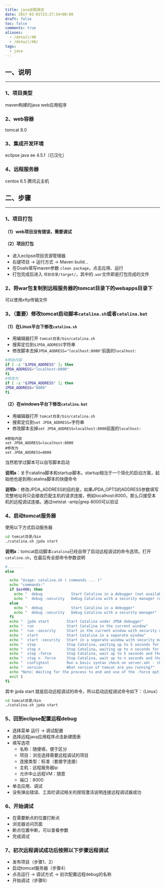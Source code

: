 ```yaml
---
title: java远程调试
date: 2017-03-01T23:27:54+08:00
draft: false
toc: false
comments: true
aliases:
  - /detail/48
  - /detail/48/
tags:
  - java
---
```


## 一、说明
******************************
### 1、项目类型
maven构建的java web应用程序

### 2、web容器
tomcat 8.0

### 3、集成开发环境
eclipse java ee 4.5.1（已汉化）

### 4、远程服务器
centos 6.5 腾讯云主机


## 二、步骤
*******************************
### 1、项目打包
#### （1）web项目没有错误，需要调试
#### （2）项目打包
* 进入eclipse项目资源管理器
* 右键项目 -> 运行方式 -> Maven build... 
* 在Goals填写maven参数 `clean package`，点击应用、运行
* 打包完成后进入 `项目目录/target/`，其中的`.war`文件即是打包完成的文件


### 2、将war包复制到远程服务器的tomcat目录下的webapps目录下
可以使用xftp传输文件

### 3、（重要）修改tomcat启动脚本`catalina.sh`或者`catalina.bat`
#### （1）在Linux平台下修改`catalina.sh`
* 用编辑器打开 `tomcat目录/bin/catalina.sh`
* 搜索定位到`$JPDA_ADDRESS`字符串
* 修改脚本去掉`JPDA_ADDRESS="localhost:8000"`前面的`localhost:`
```bash
#原始内容
if [ -z "$JPDA_ADDRESS" ]; then
JPDA_ADDRESS="localhost:8000"
fi	
#修改为
if [ -z "$JPDA_ADDRESS" ]; then
JPDA_ADDRESS="8000"
fi
```

#### （2）在windows平台下修改`catalina.bat`
* 用编辑器打开 `tomcat目录/bin/catalina.sh`
* 搜索定位到`set JPDA_ADDRESS=`字符串
* 修改脚本去掉`set JPDA_ADDRESS=localhost:8000`前面的`localhost:`
```
#原始内容
set JPDA_ADDRESS=localhost:8000
#修改为
set JPDA_ADDRESS=8000
```

当然若学过脚本可以自写脚本启动


**说明a**：关于catalina脚本和startup脚本。startup相当于一个简化的启动方案，起始他也是到用catalina脚本的快捷命令


**说明b**：修改JPDA_ADDRESS的目的是，如果JPDA_OPTS的ADDRESS参数填写完整地址将只会接收匹配主机的请求连接，例如localhost:8000，那么只接受本机的远程调试连接。通过netstat -antp|grep 8000可以验证


### 4、启动tomcat服务器
使用以下方式启动服务器
```bash
cd tomcat目录/bin
./catalina.sh jpda start
```

**说明a**：tomcat启动脚本`catalina`已经自带了启动远程调试的命令选项。打开`catalina.sh`，在最后有全部命令参数说明
```bash
#.......
else

  echo "Usage: catalina.sh ( commands ... )"
  echo "commands:"
  if $os400; then
    echo "  debug             Start Catalina in a debugger (not available on OS400)"
    echo "  debug -security   Debug Catalina with a security manager (not available on OS400)"
  else
    echo "  debug             Start Catalina in a debugger"
    echo "  debug -security   Debug Catalina with a security manager"
  fi
  echo "  jpda start        Start Catalina under JPDA debugger"
  echo "  run               Start Catalina in the current window"
  echo "  run -security     Start in the current window with security manager"
  echo "  start             Start Catalina in a separate window"
  echo "  start -security   Start in a separate window with security manager"
  echo "  stop              Stop Catalina, waiting up to 5 seconds for the process to end"
  echo "  stop n            Stop Catalina, waiting up to n seconds for the process to end"
  echo "  stop -force       Stop Catalina, wait up to 5 seconds and then use kill -KILL if still running"
  echo "  stop n -force     Stop Catalina, wait up to n seconds and then use kill -KILL if still running"
  echo "  configtest        Run a basic syntax check on server.xml - check exit code for result"
  echo "  version           What version of tomcat are you running?"
  echo "Note: Waiting for the process to end and use of the -force option require that \$CATALINA_PID is defined"
  exit 1
fi
```

其中  jpda start 就是启动远程调试的命令，所以启动远程调试命令如下：（Linux）
```bash
cd tomcat目录/bin
./catalina.sh jpda start
```


### 5、回到eclipse配置远程debug
* 选择菜单 运行 -> 调试配置 
* 选择远程java应用程序点击新建图表
* 填写选项
	* 名称：随便填，便于区分
	* 项目：浏览选择需要远程调试的项目
	* 连接类型：标准（套接字连接）
	* 主机：远程服务器ip
	* 允许中止远程VM：随意
	* 端口：8000
* 单击应用、调试
* 没有弹出错误、工具栏调试相关的按钮激活说明连接远程调试器成功

### 6、开始调试
* 在需要断点的位置打断点
* 浏览器访问页面
* 断点位置中断，可以查看参数
* 完成调试


### 7、初次远程调试成功后按照以下步骤远程调试
* 发布项目（步骤1、2）
* 启动tomcat服务器（步骤4）
* 点击运行 -> 调试方式 -> 初次配置远程debug的名称
* 开始调试（步骤6）










